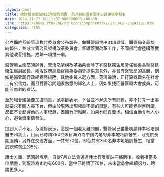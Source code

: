```yaml
---
layout: post
title: 檢討報告倡加強公院管理問責　范鴻齡相信會更小心避免壞事發生
date: 2024-11-22 18:11:37.000000000 +08:00
link: https://news.rthk.hk/rthk/ch/component/k2/1780427-20241122.htm
categories: rthk
---
```


公立醫院系統管理檢討委員會公布報告，向醫管局提出31項建議。醫管局全面接納報告，並成立管治及架構改革委員會，督導落實改革工作，不同部門會陸續落實其他改善措施，成熟一項推一項。

醫管局主席范鴻齡說，管治及架構改革委員會除了有醫務衞生局常任秘書長和醫務衞生局副局長，兩名政府高級官員為委員會提供意見外，亦會有醫管局的高層，例如是醫管局行政總裁高拔陞。其他委員人選方面，范鴻齡說，正打算找數名在社會上有公信力，而且對管治問題很熟悉的知名人士，因如果找回醫管局大會成員，可能並無新的看法。

至於報告建議要加強問責，范鴻齡表示，下台並不解決所有問題，亦不打算一出事就要求有關人員下台，但由於現時出現權責不清的問題，有些人可能覺得無所謂，反正不會影響他的人事紀錄，因而有所鬆懈，如果有問責要求，相信自動會有人小心，避免壞事情發生。

提到人手不足，范鴻齡表示，這是一個老大難問題，醫管局已盡量聘請非本地培訓醫生和護士，目前已聘請280位來自海外或中國內地的非本地培訓醫生，可提供長期服務，另外在交流方面，一共有70位，即合共有350名非本地培訓醫生，相當於總整醫生的5%。

護士方面，范鴻齡表示，自從7月立法會通過護士有限度註冊條例後，收到相當多申請書，到現時為止約有600份，當中已聘請了70位，未來當局會繼續努力，聘請更多人。

